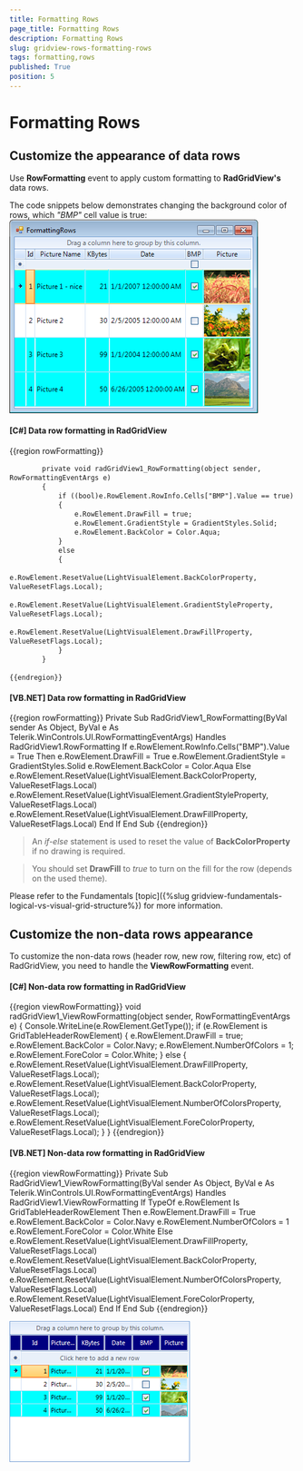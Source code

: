 ```yaml
---
title: Formatting Rows
page_title: Formatting Rows
description: Formatting Rows
slug: gridview-rows-formatting-rows
tags: formatting,rows
published: True
position: 5
---
```


# Formatting Rows



## Customize the appearance of data rows

Use __RowFormatting__ event to apply custom formatting to __RadGridView's__ data rows.
        

The code snippets below demonstrates changing the background color of rows, which *"BMP"* cell value is true:
        ![](images/grid-rows-formatting-rows001.png)

#### __[C#] Data row formatting in RadGridView__

{{region rowFormatting}}
	
	        private void radGridView1_RowFormatting(object sender, RowFormattingEventArgs e)
	        {
	            if ((bool)e.RowElement.RowInfo.Cells["BMP"].Value == true)
	            {
	                e.RowElement.DrawFill = true;
	                e.RowElement.GradientStyle = GradientStyles.Solid;
	                e.RowElement.BackColor = Color.Aqua;
	            }
	            else
	            {
	                e.RowElement.ResetValue(LightVisualElement.BackColorProperty, ValueResetFlags.Local);
	                e.RowElement.ResetValue(LightVisualElement.GradientStyleProperty, ValueResetFlags.Local);
	                e.RowElement.ResetValue(LightVisualElement.DrawFillProperty, ValueResetFlags.Local);
	            }
	        }
	
	{{endregion}}



#### __[VB.NET] Data row formatting in RadGridView__

{{region rowFormatting}}
	    Private Sub RadGridView1_RowFormatting(ByVal sender As Object, ByVal e As Telerik.WinControls.UI.RowFormattingEventArgs) Handles RadGridView1.RowFormatting
	        If e.RowElement.RowInfo.Cells("BMP").Value = True Then
	            e.RowElement.DrawFill = True
	            e.RowElement.GradientStyle = GradientStyles.Solid
	            e.RowElement.BackColor = Color.Aqua
	        Else
	            e.RowElement.ResetValue(LightVisualElement.BackColorProperty, ValueResetFlags.Local)
	            e.RowElement.ResetValue(LightVisualElement.GradientStyleProperty, ValueResetFlags.Local)
	            e.RowElement.ResetValue(LightVisualElement.DrawFillProperty, ValueResetFlags.Local)
	        End If
	    End Sub
	{{endregion}}



>An *if-else* statement is used to reset the value of __BackColorProperty__ if no drawing is required.
          

>You should set __DrawFill__ to *true* to turn on the fill for the row (depends on the used theme).
          

Please refer to the Fundamentals [topic]({%slug gridview-fundamentals-logical-vs-visual-grid-structure%}) for more information.
        

## Customize the non-data rows appearance

To customize the non-data rows (header row, new row, filtering row, etc) of RadGridView, you need to handle the __ViewRowFormatting__ event.

#### __[C#] Non-data row formatting in RadGridView__

{{region viewRowFormatting}}
	        void radGridView1_ViewRowFormatting(object sender, RowFormattingEventArgs e)
	        {
	            Console.WriteLine(e.RowElement.GetType());
	            if (e.RowElement is GridTableHeaderRowElement)
	            {
	                e.RowElement.DrawFill = true;
	                e.RowElement.BackColor = Color.Navy;
	                e.RowElement.NumberOfColors = 1;
	                e.RowElement.ForeColor = Color.White;
	            }
	            else
	            {
	                e.RowElement.ResetValue(LightVisualElement.DrawFillProperty, ValueResetFlags.Local);
	                e.RowElement.ResetValue(LightVisualElement.BackColorProperty, ValueResetFlags.Local);
	                e.RowElement.ResetValue(LightVisualElement.NumberOfColorsProperty, ValueResetFlags.Local);
	                e.RowElement.ResetValue(LightVisualElement.ForeColorProperty, ValueResetFlags.Local);
	            }
	        }
	{{endregion}}



#### __[VB.NET] Non-data row formatting in RadGridView__

{{region viewRowFormatting}}
	    Private Sub RadGridView1_ViewRowFormatting(ByVal sender As Object, ByVal e As Telerik.WinControls.UI.RowFormattingEventArgs) Handles RadGridView1.ViewRowFormatting
	        If TypeOf e.RowElement Is GridTableHeaderRowElement Then
	            e.RowElement.DrawFill = True
	            e.RowElement.BackColor = Color.Navy
	            e.RowElement.NumberOfColors = 1
	            e.RowElement.ForeColor = Color.White
	        Else
	            e.RowElement.ResetValue(LightVisualElement.DrawFillProperty, ValueResetFlags.Local)
	            e.RowElement.ResetValue(LightVisualElement.BackColorProperty, ValueResetFlags.Local)
	            e.RowElement.ResetValue(LightVisualElement.NumberOfColorsProperty, ValueResetFlags.Local)
	            e.RowElement.ResetValue(LightVisualElement.ForeColorProperty, ValueResetFlags.Local)
	        End If
	    End Sub
	{{endregion}}

![grid-rows-formatting-rows 002](images/grid-rows-formatting-rows002.png)
